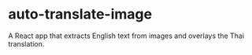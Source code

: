 # auto-translate-image
A React app that extracts English text from images and overlays the Thai translation.
